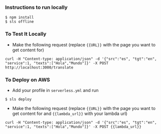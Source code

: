 ### Instructions to run locally

```
$ npm install
$ sls offline
```

### To Test It Locally

- Make the following request (replace `{{URL}}` with the page you want to get content for)

```
curl -H "Content-type: application/json" -d '{"src":"es", "tgt":"en", "service":1, "texts":["Hola","Mundo"]}' -X POST http://localhost:3000/translate
```

### To Deploy on AWS

- Add your profile in `serverless.yml` and run

```
$ sls deploy
```

- Make the following request (replace `{{URL}}` with the page you want to get content for and `{{lambda_url}}` with your lambda url)

```
curl -H "Content-type: application/json" -d '{"src":"es", "tgt":"en", "service":1, "texts":["Hola","Mundo"]}' -X POST {{lambda_url}}
```
